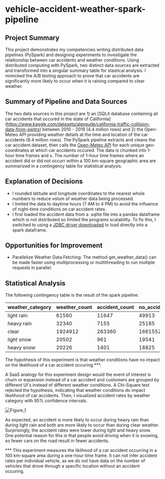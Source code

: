 # vehicle-accident-weather-spark-pipeline

## Project Summary
This project demonstrates my competencies writing distributed data pipelines (PySpark) and designing experiments to investigate the relationship between car accidents and weather conditions. Using distributed computing with PySpark, two distinct data sources are extracted and transformed into a singular summary table for stastical anslysis. I mimicked the A/B testing approach to prove that car accidents are significantly more likely to occur when it is raining compared to clear weather.

## Summary of Pipeline and Data Sources

The two data sources in this project are 1) an [SQLit database containing all car accidents that occured in the state of California] (https://www.kaggle.com/datasets/alexgude/california-traffic-collision-data-from-switrs) between 2010 - 2019 (4.4 million rows) and 2) the Open-Meteo API providing weather details at the time and location of the car accidents (8.4 million rows). The PySpark pipeline extracts and cleans the car accident dataset, then calls the [Open-Meteo API](https://open-meteo.com/en/docs/historical-weather-api) for each unique geo-coordinates at which car accidents occured. The data is chunked into 1-hour time frames and s. The number of 1-hour time frames where an accident did or did not occurr within a 100 km-square geographic area are summarized in a contingency table for statistical analysis.

## Explanation of Decisions
- I rounded latitude and longitude coordinates to the nearest whole numbers to reduce volum of weather data being processed.
- I limited the data to daytime hours (7 AM to 4 PM) to avoid the influence of night-time conditions on car accident rates.
- I first loaded the accident data from a .sqlite file into a pandas dataframe which is not distributed so limited the programs scalability. To fix this, I switched to using a [JDBC driver downloaded](https://github.com/xerial/sqlite-jdbc/releases) to load directly into a spark dataframe.

## Opportunities for Improvement
- Parallelize Weather Data Fetching: The method get_weather_data() can be made faster using multiprocessing or multithreading to run multiple requests in parallel.

## Statistical Analysis
The following contingency table is the result of the spark pipeline:

| weather_category | weather_count | accident_count | no_accident_count |
|-----------------|---------------|----------------|------------------|
| light rain      | 61560         | 11647          | 49913            |
| heavy rain      | 32340         | 7155           | 25185            |
| clear           | 1924912       | 263360         | 1661552          |
| light snow      | 20502         | 961            | 19541            |
| heavy snow      | 20226         | 1401           | 18825            |


The hypothesis of this experiment is that weather conditions have no impact on the likelihood of a car accident occuring ***.

A SaaS analogy for this experiment design would the event of interest is churn or expansion instead of a car accident and customers are grouped by different UI's instead of different weather conditions. A Chi-Square test rejected the hypothesis, indicating that weather conditions do impact likelihood of car accidents. Then, I visualized accident rates by weather category with 95% confidence intervals.

![Figure_1](https://github.com/cecil185/weather-spark-pipeline/assets/57224090/7afd47f1-51ee-46cb-ac71-e2684435ec7d)

As expected, an accident is more likely to occur during heavy rain than during light rain and both are more likely to occur than during clear weather. Surprisingly, the accident rates were lower during light and heavy snow. One potential reason for this is that people avoid driving when it is snowing, so fewer cars on the road result in fewer accidents.

*** This experiment measures the liklihood of a car accident occurring in a 100 km-square area during a one-hour time frame. It can not infer accident rates per individual vehicle, as we do not have data on the number of vehicles that drove through a specific location without an accident occuring.
